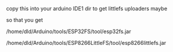 copy this into your arduino IDE1 dir to get littlefs uploaders maybe

so that you get

/home/dld/Arduino/tools/ESP32FS/tool/esp32fs.jar

/home/dld/Arduino/tools/ESP8266LittleFS/tool/esp8266littlefs.jar
